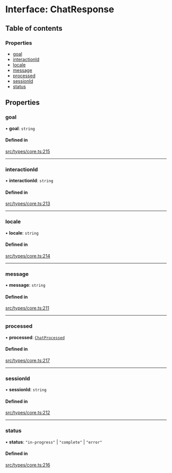 # Interface: ChatResponse

## Table of contents

### Properties

- [goal](../wiki/ChatResponse#goal)
- [interactionId](../wiki/ChatResponse#interactionid)
- [locale](../wiki/ChatResponse#locale)
- [message](../wiki/ChatResponse#message)
- [processed](../wiki/ChatResponse#processed)
- [sessionId](../wiki/ChatResponse#sessionid)
- [status](../wiki/ChatResponse#status)

## Properties

### goal

• **goal**: `string`

#### Defined in

[src/types/core.ts:215](https://github.com/decisively-io/interview-sdk/blob/cf808315745e6d834adb0a03116afacf67b97a69/src/types/core.ts#L215)

___

### interactionId

• **interactionId**: `string`

#### Defined in

[src/types/core.ts:213](https://github.com/decisively-io/interview-sdk/blob/cf808315745e6d834adb0a03116afacf67b97a69/src/types/core.ts#L213)

___

### locale

• **locale**: `string`

#### Defined in

[src/types/core.ts:214](https://github.com/decisively-io/interview-sdk/blob/cf808315745e6d834adb0a03116afacf67b97a69/src/types/core.ts#L214)

___

### message

• **message**: `string`

#### Defined in

[src/types/core.ts:211](https://github.com/decisively-io/interview-sdk/blob/cf808315745e6d834adb0a03116afacf67b97a69/src/types/core.ts#L211)

___

### processed

• **processed**: [`ChatProcessed`](../wiki/ChatProcessed)

#### Defined in

[src/types/core.ts:217](https://github.com/decisively-io/interview-sdk/blob/cf808315745e6d834adb0a03116afacf67b97a69/src/types/core.ts#L217)

___

### sessionId

• **sessionId**: `string`

#### Defined in

[src/types/core.ts:212](https://github.com/decisively-io/interview-sdk/blob/cf808315745e6d834adb0a03116afacf67b97a69/src/types/core.ts#L212)

___

### status

• **status**: ``"in-progress"`` \| ``"complete"`` \| ``"error"``

#### Defined in

[src/types/core.ts:216](https://github.com/decisively-io/interview-sdk/blob/cf808315745e6d834adb0a03116afacf67b97a69/src/types/core.ts#L216)
